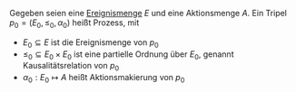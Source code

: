 
Gegeben seien eine [Ereignismenge](Ereignis.md) $E$ und eine Aktionsmenge $A$. Ein Tripel $p_0 = (E_0, \leq_0, \alpha_0)$ heißt Prozess, mit
- $E_0 \subseteq E$ ist die Ereignismenge von $p_0$
- $\leq_0 \subseteq E_0 \times E_0$ ist eine partielle Ordnung über $E_0$, genannt Kausalitätsrelation von $p_0$
- $\alpha_0: E_0 \mapsto A$ heißt Aktionsmakierung von $p_0$
